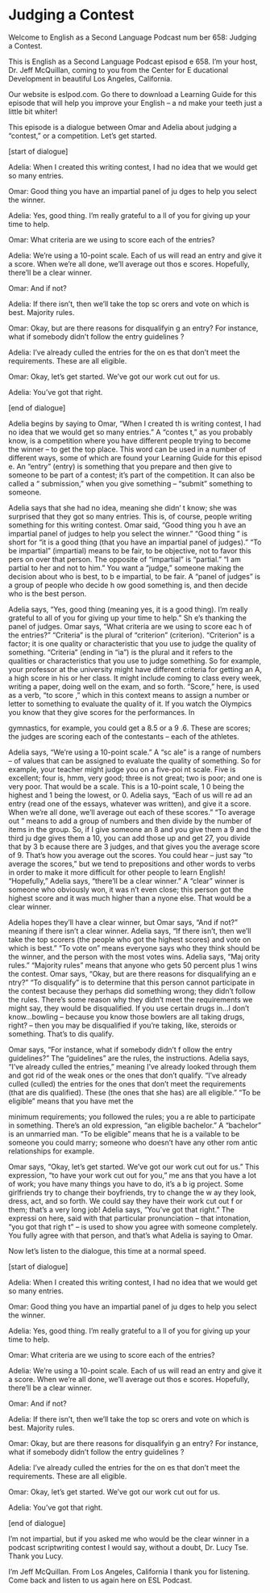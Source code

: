 # Judging a Contest

Welcome to English as a Second Language Podcast num ber 658: Judging a Contest.

This is English as a Second Language Podcast episod e 658.  I’m your host, Dr. Jeff McQuillan, coming to you from the Center for E ducational Development in beautiful Los Angeles, California.

Our website is eslpod.com.  Go there to download a Learning Guide for this episode that will help you improve your English – a nd make your teeth just a little bit whiter!

This episode is a dialogue between Omar and Adelia about judging a “contest,” or a competition.  Let’s get started.

[start of dialogue]

Adelia:  When I created this writing contest, I had  no idea that we would get so many entries.

Omar:  Good thing you have an impartial panel of ju dges to help you select the winner.

Adelia:  Yes, good thing.  I’m really grateful to a ll of you for giving up your time to help.

Omar:  What criteria are we using to score each of the entries?

Adelia:  We’re using a 10-point scale.  Each of us will read an entry and give it a score.  When we’re all done, we’ll average out thos e scores.  Hopefully, there’ll be a clear winner.

Omar:  And if not?

Adelia:  If there isn’t, then we’ll take the top sc orers and vote on which is best. Majority rules.

Omar:  Okay, but are there reasons for disqualifyin g an entry?  For instance, what if somebody didn’t follow the entry guidelines ?

Adelia:  I’ve already culled the entries for the on es that don’t meet the requirements.  These are all eligible.

Omar:  Okay, let’s get started.  We’ve got our work  cut out for us.

Adelia:  You’ve got that right.

[end of dialogue]

Adelia begins by saying to Omar, “When I created th is writing contest, I had no idea that we would get so many entries.”  A “contes t,” as you probably know, is a competition where you have different people trying to become the winner – to get the top place.  This word can be used in a number of different ways, some of which are found your Learning Guide for this episod e.  An “entry” (entry) is something that you prepare and then give to someone  to be part of a contest; it’s part of the competition.  It can also be called a “ submission,” when you give something – “submit” something to someone.

Adelia says that she had no idea, meaning she didn’ t know; she was surprised that they got so many entries.  This is, of course,  people writing something for this writing contest.  Omar said, “Good thing you h ave an impartial panel of judges to help you select the winner.”  “Good thing ” is short for “it is a good thing (that you have an impartial panel of judges).”  “To  be impartial” (impartial) means to be fair, to be objective, not to favor this pers on over that person.  The opposite of “impartial” is “partial.”  “I am partial to her and not to him.”  You want a “judge,” someone making the decision about who is best, to b e impartial, to be fair.  A “panel of judges” is a group of people who decide h ow good something is, and then decide who is the best person.

Adelia says, “Yes, good thing (meaning yes, it is a  good thing).  I’m really grateful to all of you for giving up your time to help.”  Sh e’s thanking the panel of judges. Omar says, “What criteria are we using to score eac h of the entries?”  “Criteria” is the plural of “criterion” (criterion).  “Criterion”  is a factor; it is one quality or characteristic that you use to judge the quality of  something.  “Criteria” (ending in “ia”) is the plural and it refers to the qualities or characteristics that you use to judge something.  So for example, your professor at  the university might have different criteria for getting an A, a high score in his or her class.  It might include coming to class every week, writing a paper, doing well on the exam, and so forth.  “Score,” here, is used as a verb, “to score ,” which in this context means to assign a number or letter to something to evaluate the quality of it.  If you watch the Olympics you know that they give scores for the  performances.  In

gymnastics, for example, you could get a 8.5 or a 9 .6.  These are scores; the judges are scoring each of the contestants – each of the athletes.

Adelia says, “We’re using a 10-point scale.”  A “sc ale” is a range of numbers – of values that can be assigned to evaluate the quality  of something.  So for example, your teacher might judge you on a five-poi nt scale.  Five is excellent; four is, hmm, very good; three is not great; two is  poor; and one is very poor. That would be a scale.  This is a 10-point scale, 1 0 being the highest and 1 being the lowest, or 0.  Adelia says, “Each of us will re ad an entry (read one of the essays, whatever was written), and give it a score.   When we’re all done, we’ll average out each of these scores.”  “To average out ” means to add a group of numbers and then divide by the number of items in the group.  So, if I give someone an 8 and you give them a 9 and the third ju dge gives them a 10, you can add those up and get 27, you divide that by 3 b ecause there are 3 judges, and that gives you the average score of 9.  That’s how you average out the scores.  You could hear – just say “to average the scores,” but we tend to prepositions and other words to verbs in order to make it more difficult for other people to learn English!  “Hopefully,” Adelia says,  “there’ll be a clear winner.”  A “clear” winner is someone who obviously won, it was n’t even close; this person got the highest score and it was much higher than a nyone else.  That would be a clear winner.

Adelia hopes they’ll have a clear winner, but Omar says, “And if not?” meaning if there isn’t a clear winner.  Adelia says, “If there  isn’t, then we’ll take the top scorers (the people who got the highest scores) and  vote on which is best.”  “To vote on” means everyone says who they think should be the winner, and the person with the most votes wins.  Adelia says, “Maj ority rules.”  “Majority rules” means that anyone who gets 50 percent plus 1 wins the contest.  Omar says, “Okay, but are there reasons for disqualifying an e ntry?”  “To disqualify” is to determine that this person cannot participate in the contest because they perhaps did something wrong; they didn’t follow the  rules.  There’s some reason why they didn’t meet the requirements we might say,  they would be disqualified. If you use certain drugs in…I don’t know…bowling – because you know those bowlers are all taking drugs, right? – then you may  be disqualified if you’re taking, like, steroids or something.  That’s to dis qualify.

Omar says, “For instance, what if somebody didn’t f ollow the entry guidelines?” The “guidelines” are the rules, the instructions.  Adelia says, “I’ve already culled the entries,” meaning I’ve already looked through them and got rid of the weak ones or the ones that don’t qualify.  “I’ve already  culled (culled) the entries for the ones that don’t meet the requirements (that are dis qualified).  These (the ones that she has) are all eligible.”  “To be eligible” means that you have met the

minimum requirements; you followed the rules; you a re able to participate in something.  There’s an old expression, “an eligible  bachelor.”  A “bachelor” is an unmarried man.  “To be eligible” means that he is a vailable to be someone you could marry; someone who doesn’t have any other rom antic relationships for example.

Omar says, “Okay, let’s get started.  We’ve got our  work cut out for us.”  This expression, “to have your work cut out for you,” me ans that you have a lot of work; you have many things you have to do, it’s a b ig project.  Some girlfriends try to change their boyfriends, try to change the w ay they look, dress, act, and so forth.  We could say they have their work cut out f or them; that’s a very long job! Adelia says, “You’ve got that right.”  The expressi on here, said with that particular pronunciation – that intonation, “you got that righ t” – is used to show you agree with someone completely.  You fully agree with that  person, and that’s what Adelia is saying to Omar.

Now let’s listen to the dialogue, this time at a normal speed.

[start of dialogue]

Adelia:  When I created this writing contest, I had  no idea that we would get so many entries.

Omar:  Good thing you have an impartial panel of ju dges to help you select the winner.

Adelia:  Yes, good thing.  I’m really grateful to a ll of you for giving up your time to help.

Omar:  What criteria are we using to score each of the entries?

Adelia:  We’re using a 10-point scale.  Each of us will read an entry and give it a score.  When we’re all done, we’ll average out thos e scores.  Hopefully, there’ll be a clear winner.

Omar:  And if not?

Adelia:  If there isn’t, then we’ll take the top sc orers and vote on which is best. Majority rules.

Omar:  Okay, but are there reasons for disqualifyin g an entry?  For instance, what if somebody didn’t follow the entry guidelines ?

 Adelia:  I’ve already culled the entries for the on es that don’t meet the requirements.  These are all eligible.

Omar:  Okay, let’s get started.  We’ve got our work  cut out for us.

Adelia:  You’ve got that right.

[end of dialogue]

I’m not impartial, but if you asked me who would be  the clear winner in a podcast scriptwriting contest I would say, without a doubt,  Dr. Lucy Tse.  Thank you Lucy.

I’m Jeff McQuillan.  From Los Angeles, California I  thank you for listening.  Come back and listen to us again here on ESL Podcast.




